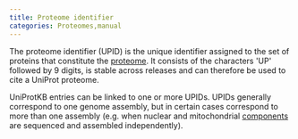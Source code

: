 ```yaml
---
title: Proteome identifier
categories: Proteomes,manual
---
```


The proteome identifier (UPID) is the unique identifier assigned to the set of proteins that constitute the [proteome](https://www.uniprot.org/help/proteomes%5Fmanual). It consists of the characters 'UP' followed by 9 digits, is stable across releases and can therefore be used to cite a UniProt proteome.

UniProtKB entries can be linked to one or more UPIDs. UPIDs generally correspond to one genome assembly, but in certain cases correspond to more than one assembly (e.g. when nuclear and mitochondrial [components](https://www.uniprot.org/help/proteomes) are sequenced and assembled independently).
